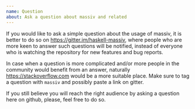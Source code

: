 ```yaml
---
name: Question
about: Ask a question about massiv and related
---
```


If you would like to ask a simple question about the usage of massiv, it is better to do so on
https://gitter.im/haskell-massiv, where people who are more keen to answer such questions will
be notified, instead of everyone who is watching the repository for new features and bug reports.

In case when a question is more complicated and/or more people in the community would benefit from
an answer, naturally https://stackoverflow.com would be a more suitable place. Make sure to tag a
question with `massiv` and possibly paste a link on gitter.

If you still believe you will reach the right audience by asking a question here on github, please,
feel free to do so.

